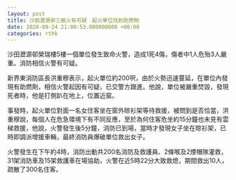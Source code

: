 ```yaml
---
layout: post
title: 沙田瀝源邨三級火有可疑　起火單位找到助燃劑
date: 2020-09-24 21:00:53.000000000 +08:00
categories: rthk
---
```


沙田瀝源邨榮瑞樓5樓一個單位發生致命火警，造成1死4傷，傷者中1人危殆3人嚴重。消防相信火警有可疑。

新界東消防區長洪重穆表示，起火單位約200呎，由於火勢迅速蔓延，在單位內發現有助燃劑，相信火警起因有可疑，已交警方跟進。他說，單位被嚴重焚毀，發現死者時，他是打側趴在地上，位置近窗。

事發時，起火單位對面一名女住客坐在窗外晾衫架等待救援，被問到是否恰當，洪重穆說，每個人在危急環境下有不同反應，至於為何住客危坐約15分鐘也未見有雲梯救援，他說，火警發生後5分鐘，消防已到場，當時才發現女子坐在晾衫架，已時即調派增援車輛，最終消防員爆破單位救出女子。

火警發生在下午約4時，消防出動共200名消防及救護員、2條喉及2煙帽隊灌救，31架消防車及15架救護車在場協助，火警在近5時22分大致救熄，期間救出10人，疏散了300名住客。
